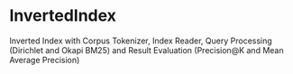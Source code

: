# InvertedIndex
Inverted Index with Corpus Tokenizer, Index Reader, Query Processing (Dirichlet and Okapi BM25) and Result Evaluation (Precision@K and Mean Average Precision)
